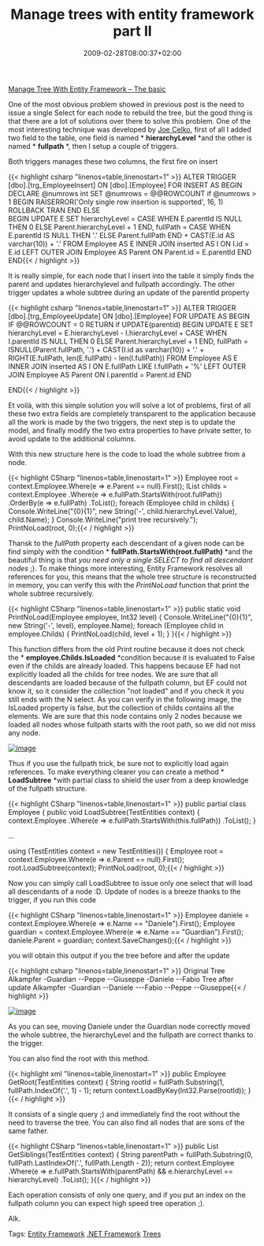 ﻿---
title: "Manage trees with entity framework part II"
description: ""
date: 2009-02-28T08:00:37+02:00
draft: false
tags: [Enterprise Library]
categories: [Enterprise Library]
---
[Manage Tree With Entity Framework – The basic](http://www.codewrecks.com/blog/index.php/2009/02/27/manage-trees-with-entity-framework/)

One of the most obvious problem showed in previous post is the need to issue a single Select for each node to rebuild the tree, but the good thing is that there are a lot of solutions over there to solve this problem. One of the most interesting technique was developed by [Joe Celko](http://www.celko.com/), first of all I added two field to the table, one field is named * **hierarchyLevel** *and the other is named * **fullpath** *, then I setup a couple of triggers.

Both triggers manages these two columns, the first fire on insert

{{< highlight csharp "linenos=table,linenostart=1" >}}
ALTER TRIGGER [dbo].[trg_EmployeeInsert] ON [dbo].[Employee] FOR INSERT
AS 
BEGIN
    DECLARE @numrows int
    SET @numrows = @@ROWCOUNT
    if @numrows > 1 
    BEGIN
        RAISERROR('Only single row insertion is supported', 16, 1)
        ROLLBACK TRAN
    END
    ELSE    
    BEGIN
        UPDATE 
            E
        SET
            hierarchyLevel    = 
            CASE 
                WHEN E.parentId IS NULL THEN 0
                ELSE Parent.hierarchyLevel + 1
            END,
            fullPath = 
            CASE
                WHEN E.parentId IS NULL THEN '.'
                ELSE Parent.fullPath 
            END + CAST(E.id AS varchar(10)) + '.'
            FROM
                Employee AS E
            INNER JOIN
                inserted AS I ON I.id = E.id
            LEFT OUTER JOIN
                Employee AS Parent ON Parent.id = E.parentId
    END
END{{< / highlight >}}

<!-- Code inserted with Steve Dunn's Windows Live Writer Code Formatter Plugin.  http://dunnhq.com -->

It is really simple, for each node that I insert into the table it simply finds the parent and updates hierarchylevel and fullpath accordingly. The other trigger updates a whole subtree during an update of the parentId property

{{< highlight csharp "linenos=table,linenostart=1" >}}
ALTER TRIGGER [dbo].[trg_EmployeeUpdate] ON [dbo].[Employee] FOR UPDATE
AS 
BEGIN
  IF @@ROWCOUNT = 0 
        RETURN
    if UPDATE(parentid) 
    BEGIN
        UPDATE
            E
        SET
            hierarchyLevel    = 
                E.hierarchyLevel - I.hierarchyLevel + 
                    CASE 
                        WHEN I.parentId IS NULL THEN 0
                        ELSE Parent.hierarchyLevel + 1
                    END,
            fullPath = 
                ISNULL(Parent.fullPath, '.') +
                CAST(I.id as varchar(10)) + '.' +
                RIGHT(E.fullPath, len(E.fullPath) - len(I.fullPath))
            FROM
                Employee AS E
            INNER JOIN
                inserted AS I ON E.fullPath LIKE I.fullPath + '%'
            LEFT OUTER JOIN
                Employee AS Parent ON I.parentId = Parent.id
    END

END{{< / highlight >}}

<!-- Code inserted with Steve Dunn's Windows Live Writer Code Formatter Plugin.  http://dunnhq.com -->

Et voilà, with this simple solution you will solve a lot of problems, first of all these two extra fields are completely transparent to the application because all the work is made by the two triggers, the next step is to update the model, and finally modify the two extra properties to have private setter, to avoid update to the additional columns.

With this new structure here is the code to load the whole subtree from a node.

{{< highlight CSharp "linenos=table,linenostart=1" >}}
Employee root = context.Employee.Where(e => e.Parent == null).First();
IList<Employee> childs = context.Employee
  .Where(e => e.fullPath.StartsWith(root.fullPath))
  .OrderBy(e => e.fullPath)
  .ToList();
foreach (Employee child in childs)
{
   Console.WriteLine("{0}{1}", new String('-', child.hierarchyLevel.Value), child.Name);
}
Console.WriteLine("print tree recursively.");
PrintNoLoad(root, 0);{{< / highlight >}}

<!-- Code inserted with Steve Dunn's Windows Live Writer Code Formatter Plugin.  http://dunnhq.com -->

Thansk to the *fullPath* property each descendant of a given node can be find simply with the condition * **fullPath.StartsWith(root.fullPath)** *and the beautiful thing is that *you need only a single SELECT* *to find all descendant nodes* ;). To make things more interesting, Entity Framework resolves all references for you, this means that the whole tree structure is reconstructed in memory, you can verify this with the *PrintNoLoad* function that print the whole subtree recursively.

{{< highlight CSharp "linenos=table,linenostart=1" >}}
public static void PrintNoLoad(Employee employee, Int32 level)
{
   Console.WriteLine("{0}{1}", new String('-', level), employee.Name);
   foreach (Employee child in employee.Childs)
   {
      PrintNoLoad(child, level + 1);
   }
}{{< / highlight >}}

<!-- Code inserted with Steve Dunn's Windows Live Writer Code Formatter Plugin.  http://dunnhq.com -->

This function differs from the old Print routine because it does not check the * **employee.Childs.IsLoaded** *condition because it is evaluated to False even if the childs are already loaded. This happens because EF had not explicitly loaded all the childs for tree nodes. We are sure that all descendants are loaded because of the fullpath column, but EF could not know it, so it consider the collection "not loaded" and if you check it you still ends with the N select. As you can verify in the following image, the IsLoaded property is false, but the collection of childs contains all the elements. We are sure that this node contains only 2 nodes because we loaded all nodes whose fullpath starts with the root path, so we did not miss any node.

[![image](https://www.codewrecks.com/blog/wp-content/uploads/2009/02/image-thumb8.png)](https://www.codewrecks.com/blog/wp-content/uploads/2009/02/image8.png)

Thus if you use the fullpath trick, be sure not to explicitly load again references. To make everything clearer you can create a method * **LoadSubtree** *with partial class to shield the user from a deep knowledge of the fullpath structure.

{{< highlight CSharp "linenos=table,linenostart=1" >}}
public partial class Employee
{
   public void LoadSubtree(TestEntities context)
   {
      context.Employee
        .Where(e => e.fullPath.StartsWith(this.fullPath))
        .ToList();
   }

...

using (TestEntities context = new TestEntities())
{
   Employee root = context.Employee.Where(e => e.Parent == null).First();
   root.LoadSubtree(context);
   PrintNoLoad(root, 0);{{< / highlight >}}

<!-- Code inserted with Steve Dunn's Windows Live Writer Code Formatter Plugin.  http://dunnhq.com -->

Now you can simply call LoadSubtree to issue only one select that will load all descendants of a node :D. Update of nodes is a breeze thanks to the trigger, if you run this code

{{< highlight CSharp "linenos=table,linenostart=1" >}}
Employee daniele = context.Employee.Where(e => e.Name == "Daniele").First();
Employee guardian = context.Employee.Where(e => e.Name == "Guardian").First();
daniele.Parent = guardian;
context.SaveChanges();{{< / highlight >}}

<!-- Code inserted with Steve Dunn's Windows Live Writer Code Formatter Plugin.  http://dunnhq.com -->

you will obtain this output if you the tree before and after the update

{{< highlight csharp "linenos=table,linenostart=1" >}}
Original Tree
Alkampfer
-Guardian
--Peppe
--Giuseppe
-Daniele
--Fabio
Tree after update
Alkampfer
-Guardian
--Daniele
---Fabio
--Peppe
--Giuseppe{{< / highlight >}}

<!-- Code inserted with Steve Dunn's Windows Live Writer Code Formatter Plugin.  http://dunnhq.com -->

[![image](https://www.codewrecks.com/blog/wp-content/uploads/2009/02/image-thumb9.png)](https://www.codewrecks.com/blog/wp-content/uploads/2009/02/image9.png)

As you can see, moving Daniele under the Guardian node correctly moved the whole subtree, the hierarchyLevel and the fullpath are correct thanks to the trigger.

You can also find the root with this method.

{{< highlight xml "linenos=table,linenostart=1" >}}
public Employee GetRoot(TestEntities context)
{
   String rootId = fullPath.Substring(1, fullPath.IndexOf('.', 1) - 1);
   return context.LoadByKey<Employee>(Int32.Parse(rootId));
}{{< / highlight >}}

<!-- Code inserted with Steve Dunn's Windows Live Writer Code Formatter Plugin.  http://dunnhq.com -->

It consists of a single query ;) and immediately find the root without the need to traverse the tree. You can also find all nodes that are sons of the same father.

{{< highlight CSharp "linenos=table,linenostart=1" >}}
public List<Employee> GetSiblings(TestEntities context)
{
   String parentPath = fullPath.Substring(0, fullPath.LastIndexOf('.', fullPath.Length - 2)); 
   return context.Employee
     .Where(e => e.fullPath.StartsWith(parentPath) && e.hierarchyLevel == hierarchyLevel)
     .ToList();
}{{< / highlight >}}

<!-- Code inserted with Steve Dunn's Windows Live Writer Code Formatter Plugin.  http://dunnhq.com -->

Each operation consists of only one query, and if you put an index on the fullpath column you can expect high speed tree operation ;).

Alk.

Tags: [Entity Framework](http://technorati.com/tag/Entity%20Framework) [.NET Framework](http://technorati.com/tag/.NET%20Framework) [Trees](http://technorati.com/tag/Trees)
